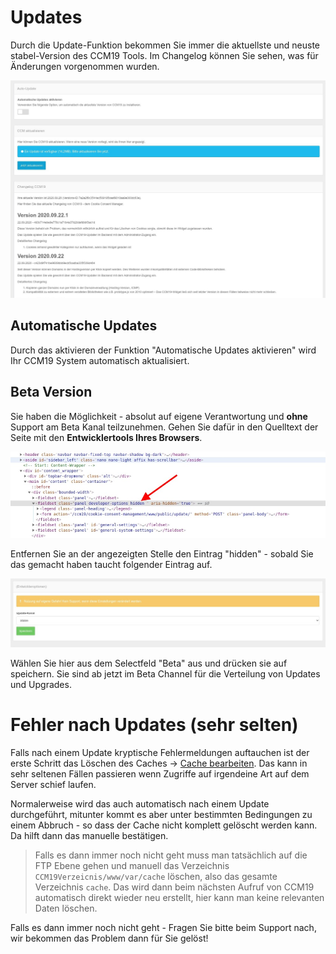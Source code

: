 # Updates

Durch die Update-Funktion bekommen Sie immer die aktuellste und neuste stabel-Version des CCM19 Tools. Im Changelog können Sie sehen, was für Änderungen vorgenommen wurden. 

![screenshot-2020.09.30-14_59_11-CCM19 - Cookie Consent Management Software](../assets/screenshot-2020.09.30-14_59_11-CCM19%20-%20Cookie%20Consent%20Management%20Software.jpg)



## Automatische Updates

Durch das aktivieren der Funktion "Automatische Updates aktivieren" wird Ihr CCM19 System automatisch aktualisiert. 



## Beta Version

Sie haben die Möglichkeit - absolut auf eigene Verantwortung und **ohne** Support am Beta Kanal teilzunehmen. Gehen Sie dafür in den Quelltext der Seite mit den **Entwicklertools Ihres Browsers**.

![screenshot-2020.09.30-15_02_06-nimbus-capture](../assets/screenshot-2020.09.30-15_02_06-nimbus-capture.jpg)

Entfernen Sie an der angezeigten Stelle den Eintrag "hidden" - sobald Sie das gemacht haben taucht folgender Eintrag auf.



![screenshot-2020.09.30-15_03_22-CCM19 - Cookie Consent Management Software](../assets/screenshot-2020.09.30-15_03_22-CCM19%20-%20Cookie%20Consent%20Management%20Software.jpg)

Wählen Sie hier aus dem Selectfeld "Beta" aus und drücken sie auf speichern. Sie sind ab jetzt im Beta Channel für die Verteilung von Updates und Upgrades.

# Fehler nach Updates (sehr selten)

Falls nach einem Update kryptische Fehlermeldungen auftauchen ist der erste Schritt das Löschen des Caches -> [Cache bearbeiten](caching.md). Das kann in sehr seltenen Fällen passieren wenn Zugriffe auf irgendeine Art auf dem Server schief laufen.


Normalerweise wird das auch automatisch nach einem Update durchgeführt, mitunter kommt es aber unter bestimmten Bedingungen zu einem Abbruch - so dass der Cache nicht komplett gelöscht werden kann. Da hilft dann das manuelle bestätigen.

> Falls es dann immer noch nicht geht muss man tatsächlich auf die FTP Ebene gehen und manuell das Verzeichnis `CCM19Verzeicnis/www/var/cache` löschen, also das gesamte Verzeichnis `cache`. Das wird dann beim nächsten Aufruf von CCM19 automatisch direkt wieder neu erstellt, hier kann man keine relevanten Daten löschen.


Falls es dann immer noch nicht geht - Fragen Sie bitte beim Support nach, wir bekommen das Problem dann für Sie gelöst!

 